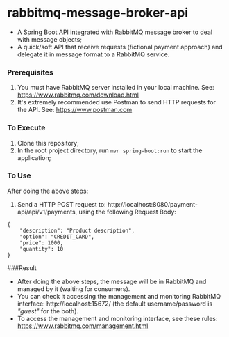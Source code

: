# rabbitmq-message-broker-api
- A Spring Boot API integrated with RabbitMQ message broker to deal with message objects;
- A quick/soft API that receive requests (fictional payment approach) and delegate it in message format to a RabbitMQ service.

### Prerequisites
1. You must have RabbitMQ server installed in your local machine. See: https://www.rabbitmq.com/download.html
2. It's extremely recommended use Postman to send HTTP requests for the API. See: https://www.postman.com

### To Execute
1. Clone this repository;
2. In the root project directory, run ```mvn spring-boot:run``` to start the application;

### To Use
After doing the above steps:
1. Send a HTTP POST request to: http://localhost:8080/payment-api/api/v1/payments, using the following Request Body:

```
{
    "description": "Product description",
    "option": "CREDIT_CARD",
    "price": 1000,
    "quantity": 10
}
```

###Result
- After doing the above steps, the message will be in RabbitMQ and managed by it (waiting for consumers).
- You can check it accessing the management and monitoring RabbitMQ interface: http://localhost:15672/ (the default username/password is <i>"guest"</i> for the both).
- To access the management and monitoring interface, see these rules: https://www.rabbitmq.com/management.html


